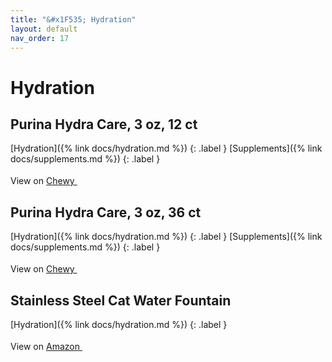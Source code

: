 ```yaml
---
title: "&#x1F535; Hydration"
layout: default
nav_order: 17
---
```


# Hydration


## Purina Hydra Care, 3 oz, 12 ct

[Hydration]({% link docs/hydration.md %})
{: .label }
[Supplements]({% link docs/supplements.md %})
{: .label }

View on <a href="https://www.chewy.com/dp/282734" class="external" target="_blank">Chewy <svg width="18" height="18" viewBox="0 0 24 24" aria-labelledby="svg-external-link-title"><use xlink:href="#svg-external-link"></use></svg></a>


## Purina Hydra Care, 3 oz, 36 ct

[Hydration]({% link docs/hydration.md %})
{: .label }
[Supplements]({% link docs/supplements.md %})
{: .label }

View on <a href="https://www.chewy.com/dp/290341" class="external" target="_blank">Chewy <svg width="18" height="18" viewBox="0 0 24 24" aria-labelledby="svg-external-link-title"><use xlink:href="#svg-external-link"></use></svg></a>


## Stainless Steel Cat Water Fountain

[Hydration]({% link docs/hydration.md %})
{: .label }

View on <a href="https://www.amazon.com/dp/B0CP7DTFQ2" class="external" target="_blank">Amazon <svg width="18" height="18" viewBox="0 0 24 24" aria-labelledby="svg-external-link-title"><use xlink:href="#svg-external-link"></use></svg></a>

<!-- Updated 2024-10-18 19:48:32.420487Z -->
